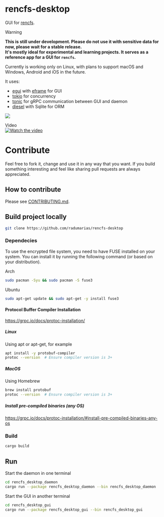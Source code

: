 # rencfs-desktop

GUI for [rencfs](https://github.com/radumarias/rencfs).

> [!WARNING]  
> **This is still under development. Please do not use it with sensitive data for now, please wait for a
stable release.  
> It's mostly ideal for experimental and learning projects. It serves as a reference app for a GUI for `rencfs`.**

Currently is working only on Linux, with plans to support macOS and Windows, Android and iOS in the future.

It uses:
- [egui](https://crates.io/crates/egui) with [eframe](https://crates.io/crates/eframe) for GUI
- [tokio](https://crates.io/crates/tokio) for concurrency
- [tonic](https://crates.io/crates/tonic) for gRPC communication between GUI and daemon
- [diesel](https://crates.io/crates/diesel) with Sqlite for ORM

![](https://github.com/radumarias/rencfs_desktop/blob/main/demo.gif)

Video  
[![Watch the video](https://img.youtube.com/vi/MkWMS3Qmk1I/0.jpg)](https://youtu.be/MkWMS3Qmk1I)

# Contribute

Feel free to fork it, change and use it in any way that you want.
If you build something interesting and feel like sharing pull requests are always appreciated.

## How to contribute

Please see [CONTRIBUTING.md](CONTRIBUTING.md).

## Build project locally

```bash
git clone https://github.com/radumarias/rencfs-desktop
```

### Dependecies

To use the encrypted file system, you need to have FUSE installed on your system. You can install it by running the
following command (or based on your distribution).

Arch

```bash
sudo pacman -Syu && sudo pacman -S fuse3
```

Ubuntu

```bash
sudo apt-get update && sudo apt-get -y install fuse3
```


#### Protocol Buffer Compiler Installation

https://grpc.io/docs/protoc-installation/

##### Linux

Using apt or apt-get, for example

```bash
apt install -y protobuf-compiler
protoc --version  # Ensure compiler version is 3+
```

##### MacOS

Using Homebrew

```bash
brew install protobuf
protoc --version  # Ensure compiler version is 3+
```

##### Install pre-compiled binaries (any OS) 

https://grpc.io/docs/protoc-installation/#install-pre-compiled-binaries-any-os

### Build

```bash
cargo build
```

## Run

Start the daemon in one terminal

```bash
cd rencfs_desktop_daemon
cargo run --package rencfs_desktop_daemon --bin rencfs_desktop_daemon
```

Start the GUI in another terminal

```bash
cd rencfs_desktop_gui
cargo run --package rencfs_desktop_gui --bin rencfs_desktop_gui
```
